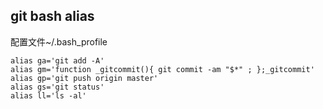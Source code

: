 ## git bash alias

配置文件~/.bash_profile

``` shell
alias ga='git add -A'
alias gm='function _gitcommit(){ git commit -am "$*" ; };_gitcommit'
alias gp='git push origin master'
alias gs='git status'
alias ll='ls -al'
```


